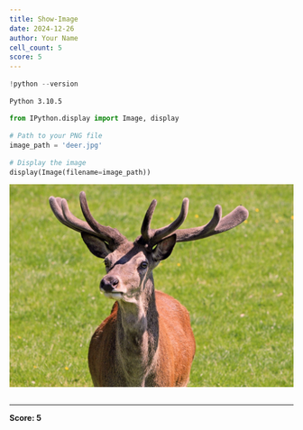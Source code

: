 ```yaml
---
title: Show-Image
date: 2024-12-26
author: Your Name
cell_count: 5
score: 5
---
```


```python
!python --version
```

    Python 3.10.5



```python
from IPython.display import Image, display
```


```python
# Path to your PNG file
image_path = 'deer.jpg'
```


```python
# Display the image
display(Image(filename=image_path))
```


    
![jpeg](show-image_files/show-image_3_0.jpg)
    



```python

```


---
**Score: 5**